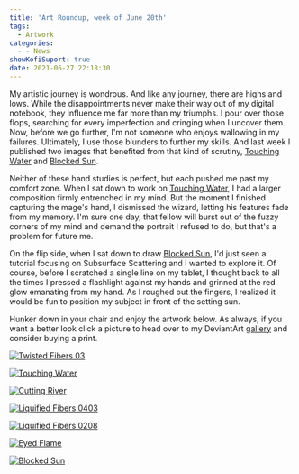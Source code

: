 ```yaml
---
title: 'Art Roundup, week of June 20th'
tags:
  - Artwork
categories:
  - - News
showKofiSuport: true
date: 2021-06-27 22:18:30
---
```


My artistic journey is wondrous. And like any journey, there are highs and lows. While the disappointments never make their way out of my digital notebook, they influence me far more than my triumphs. I pour over those flops, searching for every imperfection and cringing when I uncover them. Now, before we go further, I'm not someone who enjoys wallowing in my failures. Ultimately, I use those blunders to further my skills. And last week I published two images that benefited from that kind of scrutiny, [Touching Water](https://www.deviantart.com/stevenmeehan/art/Touching-Water-883171501) and [Blocked Sun](https://www.deviantart.com/stevenmeehan/art/Blocked-Sun-883171770).<!-- more -->

Neither of these hand studies is perfect, but each pushed me past my comfort zone. When I sat down to work on [Touching Water](https://www.deviantart.com/stevenmeehan/art/Touching-Water-883171501), I had a larger composition firmly entrenched in my mind. But the moment I finished capturing the mage's hand, I dismissed the wizard, letting his features fade from my memory. I'm sure one day, that fellow will burst out of the fuzzy corners of my mind and demand the portrait I refused to do, but that's a problem for future me.

On the flip side, when I sat down to draw [Blocked Sun](https://www.deviantart.com/stevenmeehan/art/Blocked-Sun-883171770), I'd just seen a tutorial focusing on Subsurface Scattering and I wanted to explore it. Of course, before I scratched a single line on my tablet, I thought back to all the times I pressed a flashlight against my hands and grinned at the red glow emanating from my hand. As I roughed out the fingers, I realized it would be fun to position my subject in front of the setting sun.

Hunker down in your chair and enjoy the artwork below. As always, if you want a better look click a picture to head over to my DeviantArt [gallery](https://www.deviantart.com/stevenmeehan/gallery/all) and consider buying a print.

<div class="center">

[![Twisted Fibers 03](https://images-wixmp-ed30a86b8c4ca887773594c2.wixmp.com/f/f99a6bf8-c5b7-48b6-ad1d-bbd9283918e7/deltfe6-11793026-4b4e-4305-8ac6-62b000136820.png/v1/fill/w_1280,h_907,q_80,strp/twisted_fibers_03_by_stevenmeehan_deltfe6-fullview.jpg?token=eyJ0eXAiOiJKV1QiLCJhbGciOiJIUzI1NiJ9.eyJzdWIiOiJ1cm46YXBwOjdlMGQxODg5ODIyNjQzNzNhNWYwZDQxNWVhMGQyNmUwIiwiaXNzIjoidXJuOmFwcDo3ZTBkMTg4OTgyMjY0MzczYTVmMGQ0MTVlYTBkMjZlMCIsIm9iaiI6W1t7ImhlaWdodCI6Ijw9OTA3IiwicGF0aCI6IlwvZlwvZjk5YTZiZjgtYzViNy00OGI2LWFkMWQtYmJkOTI4MzkxOGU3XC9kZWx0ZmU2LTExNzkzMDI2LTRiNGUtNDMwNS04YWM2LTYyYjAwMDEzNjgyMC5wbmciLCJ3aWR0aCI6Ijw9MTI4MCJ9XV0sImF1ZCI6WyJ1cm46c2VydmljZTppbWFnZS5vcGVyYXRpb25zIl19.tc-KmDMAfFDGGHr-L6UD87mpeA2LRLJrcH-m5f3YTuE "Twisted Fibers 03")](https://www.deviantart.com/stevenmeehan/art/Twisted-Fibers-03-883171374)

</div>

<div class="center">

[![Touching Water](https://images-wixmp-ed30a86b8c4ca887773594c2.wixmp.com/f/f99a6bf8-c5b7-48b6-ad1d-bbd9283918e7/deltfhp-bb5ef322-e872-4371-8025-ae184e53ab39.png/v1/fill/w_1280,h_1807,q_80,strp/touching_water_by_stevenmeehan_deltfhp-fullview.jpg?token=eyJ0eXAiOiJKV1QiLCJhbGciOiJIUzI1NiJ9.eyJzdWIiOiJ1cm46YXBwOjdlMGQxODg5ODIyNjQzNzNhNWYwZDQxNWVhMGQyNmUwIiwiaXNzIjoidXJuOmFwcDo3ZTBkMTg4OTgyMjY0MzczYTVmMGQ0MTVlYTBkMjZlMCIsIm9iaiI6W1t7ImhlaWdodCI6Ijw9MTgwNyIsInBhdGgiOiJcL2ZcL2Y5OWE2YmY4LWM1YjctNDhiNi1hZDFkLWJiZDkyODM5MThlN1wvZGVsdGZocC1iYjVlZjMyMi1lODcyLTQzNzEtODAyNS1hZTE4NGU1M2FiMzkucG5nIiwid2lkdGgiOiI8PTEyODAifV1dLCJhdWQiOlsidXJuOnNlcnZpY2U6aW1hZ2Uub3BlcmF0aW9ucyJdfQ.mQ18_mPy78mRP2alax5U84uQDG3UpDBst-gXzq64nT4 "Touching Water")](https://www.deviantart.com/stevenmeehan/art/Touching-Water-883171501)

</div>

<div class="center">

[![Cutting River](https://images-wixmp-ed30a86b8c4ca887773594c2.wixmp.com/f/f99a6bf8-c5b7-48b6-ad1d-bbd9283918e7/deltfj2-43853672-09a4-46e8-bc0c-0710df38a113.png/v1/fill/w_1280,h_1807,q_80,strp/cutting_river_by_stevenmeehan_deltfj2-fullview.jpg?token=eyJ0eXAiOiJKV1QiLCJhbGciOiJIUzI1NiJ9.eyJzdWIiOiJ1cm46YXBwOjdlMGQxODg5ODIyNjQzNzNhNWYwZDQxNWVhMGQyNmUwIiwiaXNzIjoidXJuOmFwcDo3ZTBkMTg4OTgyMjY0MzczYTVmMGQ0MTVlYTBkMjZlMCIsIm9iaiI6W1t7ImhlaWdodCI6Ijw9MTgwNyIsInBhdGgiOiJcL2ZcL2Y5OWE2YmY4LWM1YjctNDhiNi1hZDFkLWJiZDkyODM5MThlN1wvZGVsdGZqMi00Mzg1MzY3Mi0wOWE0LTQ2ZTgtYmMwYy0wNzEwZGYzOGExMTMucG5nIiwid2lkdGgiOiI8PTEyODAifV1dLCJhdWQiOlsidXJuOnNlcnZpY2U6aW1hZ2Uub3BlcmF0aW9ucyJdfQ.KrZ_MDH6Whqk1gkW7lQKARD3G_pVWNcccZ8z435RJpY "Cutting River")](https://www.deviantart.com/stevenmeehan/art/Cutting-River-883171550)

</div>

<div class="center">

[![Liquified Fibers 0403](https://images-wixmp-ed30a86b8c4ca887773594c2.wixmp.com/f/f99a6bf8-c5b7-48b6-ad1d-bbd9283918e7/deltfkw-e66dde33-0d9f-4f35-af26-44c6a698b968.png/v1/fill/w_1280,h_907,q_80,strp/liquified_fibers_0403_by_stevenmeehan_deltfkw-fullview.jpg?token=eyJ0eXAiOiJKV1QiLCJhbGciOiJIUzI1NiJ9.eyJzdWIiOiJ1cm46YXBwOjdlMGQxODg5ODIyNjQzNzNhNWYwZDQxNWVhMGQyNmUwIiwiaXNzIjoidXJuOmFwcDo3ZTBkMTg4OTgyMjY0MzczYTVmMGQ0MTVlYTBkMjZlMCIsIm9iaiI6W1t7ImhlaWdodCI6Ijw9OTA3IiwicGF0aCI6IlwvZlwvZjk5YTZiZjgtYzViNy00OGI2LWFkMWQtYmJkOTI4MzkxOGU3XC9kZWx0Zmt3LWU2NmRkZTMzLTBkOWYtNGYzNS1hZjI2LTQ0YzZhNjk4Yjk2OC5wbmciLCJ3aWR0aCI6Ijw9MTI4MCJ9XV0sImF1ZCI6WyJ1cm46c2VydmljZTppbWFnZS5vcGVyYXRpb25zIl19.wXyxFCHVv1hsZ7IEUjqfb8SVUwrBL5QFgduoKGAmQg0 "Liquified Fibers 0403")](https://www.deviantart.com/stevenmeehan/art/Liquified-Fibers-0403-883171616)

</div>

<div class="center">

[![Liquified Fibers 0208](https://images-wixmp-ed30a86b8c4ca887773594c2.wixmp.com/f/f99a6bf8-c5b7-48b6-ad1d-bbd9283918e7/deltfme-46c05f33-b99c-4e28-9000-21f46902dd2b.png/v1/fill/w_1280,h_907,q_80,strp/liquified_fibers_0208_by_stevenmeehan_deltfme-fullview.jpg?token=eyJ0eXAiOiJKV1QiLCJhbGciOiJIUzI1NiJ9.eyJzdWIiOiJ1cm46YXBwOjdlMGQxODg5ODIyNjQzNzNhNWYwZDQxNWVhMGQyNmUwIiwiaXNzIjoidXJuOmFwcDo3ZTBkMTg4OTgyMjY0MzczYTVmMGQ0MTVlYTBkMjZlMCIsIm9iaiI6W1t7ImhlaWdodCI6Ijw9OTA3IiwicGF0aCI6IlwvZlwvZjk5YTZiZjgtYzViNy00OGI2LWFkMWQtYmJkOTI4MzkxOGU3XC9kZWx0Zm1lLTQ2YzA1ZjMzLWI5OWMtNGUyOC05MDAwLTIxZjQ2OTAyZGQyYi5wbmciLCJ3aWR0aCI6Ijw9MTI4MCJ9XV0sImF1ZCI6WyJ1cm46c2VydmljZTppbWFnZS5vcGVyYXRpb25zIl19.1FoZa0YABt-GQn1Lr9IjYkwvCn3Ek7d5N8poLawlT1M "Liquified Fibers 0208")](https://www.deviantart.com/stevenmeehan/art/Liquified-Fibers-0208-883171670)

</div>

<div class="center">

[![Eyed Flame](https://images-wixmp-ed30a86b8c4ca887773594c2.wixmp.com/f/f99a6bf8-c5b7-48b6-ad1d-bbd9283918e7/deltfnz-78c6a3b5-bf3a-461e-9a4b-b5fc799a14c9.png/v1/fill/w_1280,h_907,q_80,strp/eyed_flame_by_stevenmeehan_deltfnz-fullview.jpg?token=eyJ0eXAiOiJKV1QiLCJhbGciOiJIUzI1NiJ9.eyJzdWIiOiJ1cm46YXBwOjdlMGQxODg5ODIyNjQzNzNhNWYwZDQxNWVhMGQyNmUwIiwiaXNzIjoidXJuOmFwcDo3ZTBkMTg4OTgyMjY0MzczYTVmMGQ0MTVlYTBkMjZlMCIsIm9iaiI6W1t7ImhlaWdodCI6Ijw9OTA3IiwicGF0aCI6IlwvZlwvZjk5YTZiZjgtYzViNy00OGI2LWFkMWQtYmJkOTI4MzkxOGU3XC9kZWx0Zm56LTc4YzZhM2I1LWJmM2EtNDYxZS05YTRiLWI1ZmM3OTlhMTRjOS5wbmciLCJ3aWR0aCI6Ijw9MTI4MCJ9XV0sImF1ZCI6WyJ1cm46c2VydmljZTppbWFnZS5vcGVyYXRpb25zIl19.iOzAUcFC2xs3iwTIcBciVN4uZF0SqqQyVZ3byfAOJxg "Eyed Flame")](https://www.deviantart.com/stevenmeehan/art/Eyed-Flame-883171727)

</div>

<div class="center">

[![Blocked Sun](https://images-wixmp-ed30a86b8c4ca887773594c2.wixmp.com/f/f99a6bf8-c5b7-48b6-ad1d-bbd9283918e7/deltfp6-d53fede3-37b7-4771-81a3-f28744d3db7c.png/v1/fill/w_1280,h_1807,q_80,strp/blocked_sun_by_stevenmeehan_deltfp6-fullview.jpg?token=eyJ0eXAiOiJKV1QiLCJhbGciOiJIUzI1NiJ9.eyJzdWIiOiJ1cm46YXBwOjdlMGQxODg5ODIyNjQzNzNhNWYwZDQxNWVhMGQyNmUwIiwiaXNzIjoidXJuOmFwcDo3ZTBkMTg4OTgyMjY0MzczYTVmMGQ0MTVlYTBkMjZlMCIsIm9iaiI6W1t7ImhlaWdodCI6Ijw9MTgwNyIsInBhdGgiOiJcL2ZcL2Y5OWE2YmY4LWM1YjctNDhiNi1hZDFkLWJiZDkyODM5MThlN1wvZGVsdGZwNi1kNTNmZWRlMy0zN2I3LTQ3NzEtODFhMy1mMjg3NDRkM2RiN2MucG5nIiwid2lkdGgiOiI8PTEyODAifV1dLCJhdWQiOlsidXJuOnNlcnZpY2U6aW1hZ2Uub3BlcmF0aW9ucyJdfQ.yyMmIBP3otuZDbygr-DQdC75KF6asNViB2m1RJ1esfs "Blocked Sun")](https://www.deviantart.com/stevenmeehan/art/Blocked-Sun-883171770)

</div>
